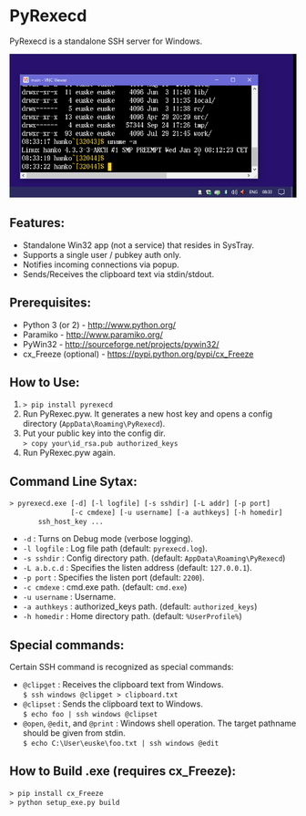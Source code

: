 # PyRexecd

PyRexecd is a standalone SSH server for Windows.

![PyRexecd Screenshot](docs/pyrexecd.gif)

## Features:

  * Standalone Win32 app (not a service) that resides in SysTray.
  * Supports a single user / pubkey auth only.
  * Notifies incoming connections via popup.
  * Sends/Receives the clipboard text via stdin/stdout.

## Prerequisites:

  * Python 3 (or 2) - http://www.python.org/
  * Paramiko - http://www.paramiko.org/
  * PyWin32 - http://sourceforge.net/projects/pywin32/
  * cx_Freeze (optional) - https://pypi.python.org/pypi/cx_Freeze

## How to Use:

  1. `> pip install pyrexecd`
  1. Run PyRexec.pyw. It generates a new host key and opens a config directory 
     (`AppData\Roaming\PyRexecd`).
  1. Put your public key into the config dir.<br>
    `> copy your\id_rsa.pub authorized_keys`
  1. Run PyRexec.pyw again.

## Command Line Sytax:

    > pyrexecd.exe [-d] [-l logfile] [-s sshdir] [-L addr] [-p port]
                   [-c cmdexe] [-u username] [-a authkeys] [-h homedir]
		   ssh_host_key ...
		   
  * `-d` : Turns on Debug mode (verbose logging).
  * `-l logfile` : Log file path (default: `pyrexecd.log`).
  * `-s sshdir` : Config directory path. (default: `AppData\Roaming\PyRexecd`)
  * `-L a.b.c.d` : Specifies the listen address (default: `127.0.0.1`).
  * `-p port` : Specifies the listen port (default: `2200`). 
  * `-c cmdexe` : cmd.exe path. (default: `cmd.exe`)
  * `-u username` : Username.
  * `-a authkeys` : authorized_keys path. (default: `authorized_keys`)
  * `-h homedir` : Home directory path. (default: `%UserProfile%`)

## Special commands:

  Certain SSH command is recognized as special commands:

  * `@clipget` : Receives the clipboard text from Windows.<br>
    `$ ssh windows @clipget > clipboard.txt`
  * `@clipset` : Sends the clipboard text to Windows.<br>
    `$ echo foo | ssh windows @clipset`
  * `@open`, `@edit`, and `@print` : Windows shell operation.
    The target pathname should be given from stdin.<br>
    `$ echo C:\User\euske\foo.txt | ssh windows @edit`

## How to Build .exe (requires cx_Freeze):

    > pip install cx_Freeze
    > python setup_exe.py build
